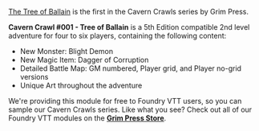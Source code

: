 [The Tree of Ballain](https://www.drivethrurpg.com/product/419876/Cavern-Crawl-001--Tree-of-Ballain-5e?affiliate_id=1549348) is the first in the Cavern Crawls series by Grim Press. 

**Cavern Crawl #001 - Tree of Ballain** is a 5th Edition compatible 2nd level adventure for four to six players, containing the following content:

- New Monster: Blight Demon
- New Magic Item: Dagger of Corruption
- Detailed Battle Map: GM numbered, Player grid, and Player no-grid versions
- Unique Art throughout the adventure  

We're providing this module for free to Foundry VTT users, so you can sample our Cavern Crawls series. Like what you see? Check out all of our Foundry VTT modules on the [**Grim Press Store**](https://grimpress.net/product-tag/foundry-vtt/).
